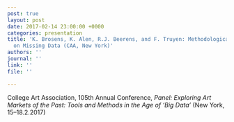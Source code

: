 ```yaml
---
post: true
layout: post
date: 2017-02-14 23:00:00 +0000
categories: presentation
title: 'K. Brosens, K. Alen, R.J. Beerens, and F. Truyen: Methodological Reflections
  on Missing Data (CAA, New York)'
authors: ''
journal: ''
link: ''
file: ''

---
```

College Art Association, 105th Annual Conference, _Panel: Exploring Art Markets of the Past: Tools and Methods in the Age of ‘Big Data’_ (New York, 15–18.2.2017)